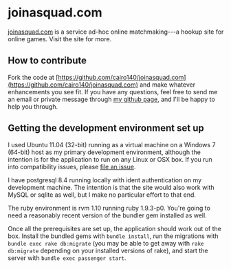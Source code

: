 joinasquad.com
==============

[joinasquad.com](http://www.joinasquad.com/) is a service ad-hoc online matchmaking---a hookup site for online games. Visit the site for more.

How to contribute
-----------------

Fork the code at [https://github.com/cairo140/joinasquad.com](https://github.com/cairo140/joinasquad.com) and make whatever enhancements you see fit. If you have any questions, feel free to send me an email or private message through [my github page](https://github.com/cairo140), and I'll be happy to help you through.

Getting the development environment set up
------------------------------------------

I used Ubuntu 11.04 (32-bit) running as a virtual machine on a Windows 7 (64-bit) host as my primary development environment, although the intention is for the application to run on any Linux or OSX box. If you run into compatibility issues, please [file an issue](https://github.com/cairo140/joinasquad.com/issues/new).

I have postgresql 8.4 running locally with ident authentication on my development machine. The intention is that the site would also work with MySQL or sqlite as well, but I make no particular effort to that end.

The ruby environment is rvm 1.10 running ruby 1.9.3-p0. You're going to need a reasonably recent version of the bundler gem installed as well.

Once all the prerequisites are set up, the application should work out of the box. Install the bundled gems with `bundle install`, run the migrations with `bundle exec rake db:migrate` (you may be able to get away with `rake db:migrate` depending on your installed versions of rake), and start the server with `bundle exec passenger start`.
